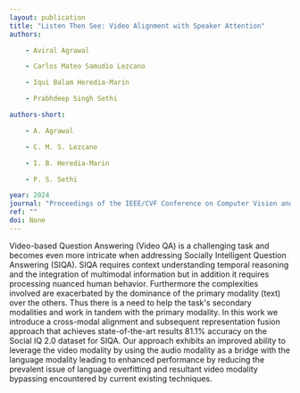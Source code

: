 ```yaml
---
layout: publication
title: "Listen Then See: Video Alignment with Speaker Attention"
authors:

    - Aviral Agrawal

    - Carlos Mateo Samudio Lezcano

    - Iqui Balam Heredia-Marin

    - Prabhdeep Singh Sethi

authors-short:

    - A. Agrawal

    - C. M. S. Lezcano

    - I. B. Heredia-Marin

    - P. S. Sethi

year: 2024
journal: "Proceedings of the IEEE/CVF Conference on Computer Vision and Pattern Recognition"
ref: ""
doi: None
---
```


Video-based Question Answering (Video QA) is a challenging task and becomes even more intricate when addressing Socially Intelligent Question Answering (SIQA). SIQA requires context understanding temporal reasoning and the integration of multimodal information but in addition it requires processing nuanced human behavior. Furthermore the complexities involved are exacerbated by the dominance of the primary modality (text) over the others. Thus there is a need to help the task's secondary modalities and work in tandem with the primary modality. In this work we introduce a cross-modal alignment and subsequent representation fusion approach that achieves state-of-the-art results 81.1% accuracy on the Social IQ 2.0 dataset for SIQA. Our approach exhibits an improved ability to leverage the video modality by using the audio modality as a bridge with the language modality leading to enhanced performance by reducing the prevalent issue of language overfitting and resultant video modality bypassing encountered by current existing techniques.
    